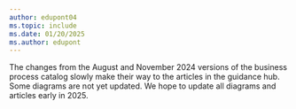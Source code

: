 ```yaml
---
author: edupont04
ms.topic: include
ms.date: 01/20/2025
ms.author: edupont
---
```

The changes from the August and November 2024 versions of the business process catalog slowly make their way to the articles in the guidance hub. Some diagrams are not yet updated. We hope to update all diagrams and articles early in 2025.